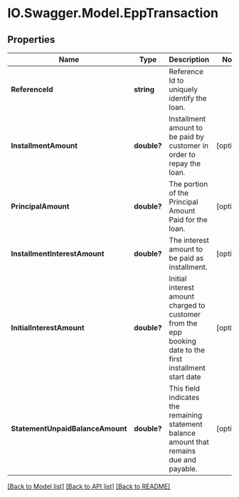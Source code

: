 # IO.Swagger.Model.EppTransaction
## Properties

Name | Type | Description | Notes
------------ | ------------- | ------------- | -------------
**ReferenceId** | **string** | Reference Id to uniquely identify the loan.  | 
**InstallmentAmount** | **double?** | Installment amount to be paid by customer in order to repay the loan. | [optional] 
**PrincipalAmount** | **double?** | The portion of the Principal Amount Paid for the loan. | [optional] 
**InstallmentInterestAmount** | **double?** | The interest  amount to be paid as installment. | [optional] 
**InitialInterestAmount** | **double?** | Initial interest amount charged to customer from the epp booking date to the first installment start date | [optional] 
**StatementUnpaidBalanceAmount** | **double?** | This field indicates the remaining statement balance amount that remains due and payable. | [optional] 

[[Back to Model list]](../README.md#documentation-for-models) [[Back to API list]](../README.md#documentation-for-api-endpoints) [[Back to README]](../README.md)

